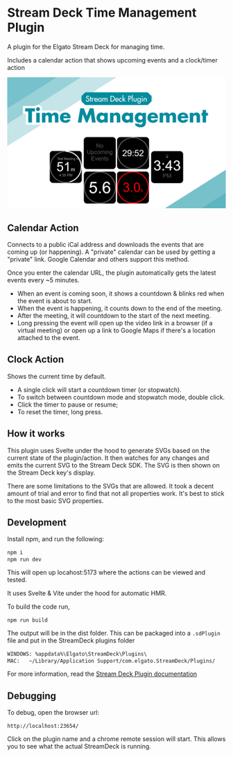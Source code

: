 # Stream Deck Time Management Plugin

A plugin for the Elgato Stream Deck for managing time.

Includes a calendar action that shows upcoming events and a clock/timer action

![Time Management Plugin Cover Photo](./assets/images/pluginCover.png)

## Calendar Action

Connects to a public iCal address and downloads the events that are coming up (or happening). A "private" calendar can be used by getting a "private" link. Google Calendar and others support this method.

Once you enter the calendar URL, the plugin automatically gets the latest events every ~5 minutes.

* When an event is coming soon, it shows a countdown & blinks red when the event is about to start.
* When the event is happening, it counts down to the end of the meeting.
* After the meeting, it will countdown to the start of the next meeting.
* Long pressing the event will open up the video link in a browser (if a virtual meeting) or open up a link to Google Maps if there's a location attached to the event.

## Clock Action

Shows the current time by default.
* A single click will start a countdown timer (or stopwatch).
* To switch between countdown mode and stopwatch mode, double click.
* Click the timer to pause or resume;
* To reset the timer, long press.


## How it works

This plugin uses Svelte under the hood to generate SVGs based on the current state of the plugin/action. It then watches for any changes and emits the current SVG to the Stream Deck SDK. The SVG is then shown on the Stream Deck key's display.

There are some limitations to the SVGs that are allowed. It took a decent amount of trial and error to find that not all properties work. It's best to stick to the most basic SVG properties.

## Development

Install npm, and run the following:
```
npm i
npm run dev
```

This will open up locahost:5173 where the actions can be viewed and tested.

It uses Svelte & Vite under the hood for automatic HMR.

To build the code run,

```
npm run build
```

The output will be in the dist folder. This can be packaged into a `.sdPlugin` file and put in the StreamDeck plugins folder

```
WINDOWS: %appdata%\Elgato\StreamDeck\Plugins\
MAC:   ~/Library/Application Support/com.elgato.StreamDeck/Plugins/
```

For more information, read the [Stream Deck Plugin documentation](https://developer.elgato.com/documentation/stream-deck/sdk/create-your-own-plugin/)

## Debugging

To debug, open the browser url:

```
http://localhost:23654/
```

Click on the plugin name and a chrome remote session will start. This allows you to see what the actual StreamDeck is running.
